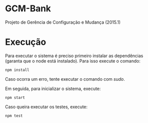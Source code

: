 # GCM-Bank
Projeto de Gerência de Configuração e Mudança (2015.1)

# Execução

Para executar o sistema é preciso primeiro instalar as dependências (garanta que o node está instalado).
Para isso execute o comando:

    npm install

Caso ocorra um erro, tente executar o comando com *sudo*.

Em seguida, para inicializar o sistema, execute:

    npm start

Caso queira executar os testes, execute:

    npm test

